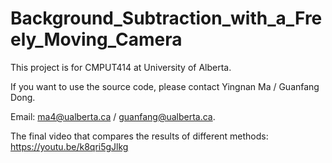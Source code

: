 # Background_Subtraction_with_a_Freely_Moving_Camera
This project is for CMPUT414 at University of Alberta. 

If you want to use the source code, please contact Yingnan Ma / Guanfang Dong.

Email: ma4@ualberta.ca / guanfang@ualberta.ca.

The final video that compares the results of different methods: https://youtu.be/k8qri5gJlkg

